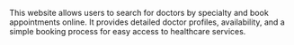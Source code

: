 This website allows users to search for doctors by specialty and book appointments online. It provides detailed doctor profiles, availability, and a simple booking process for easy access to healthcare services.
